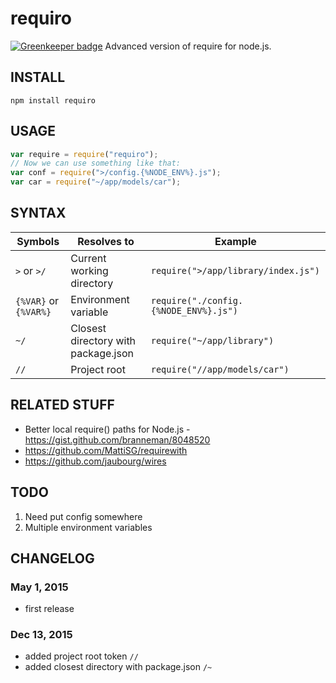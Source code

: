 requiro
=======

[![Greenkeeper badge](https://badges.greenkeeper.io/unlight/requiro.svg)](https://greenkeeper.io/)
Advanced version of require for node.js.

INSTALL
-------
`npm install requiro` 

USAGE
-----
```js
var require = require("requiro");
// Now we can use something like that:
var conf = require(">/config.{%NODE_ENV%}.js");
var car = require("~/app/models/car");
```

SYNTAX
------
Symbols                  | Resolves to               | Example                              |
----------------------   | -----------------         | ----------------------               |
`>` or `>/`              | Current working directory |  `require(">/app/library/index.js")`  |
`{%VAR}` or `{%VAR%}`    | Environment variable      |  `require("./config.{%NODE_ENV%}.js")` |
`~/`                     | Closest directory with package.json      |  `require("~/app/library")` |
`//`                     | Project root              |  `require("//app/models/car")` |


RELATED STUFF
-------------
* Better local require() paths for Node.js - https://gist.github.com/branneman/8048520
* https://github.com/MattiSG/requirewith
* https://github.com/jaubourg/wires

TODO
----
1. Need put config somewhere
2. Multiple environment variables

CHANGELOG
---------
### May 1, 2015
- first release  

### Dec 13, 2015
- added project root token `//`
- added closest directory with package.json `/~`
